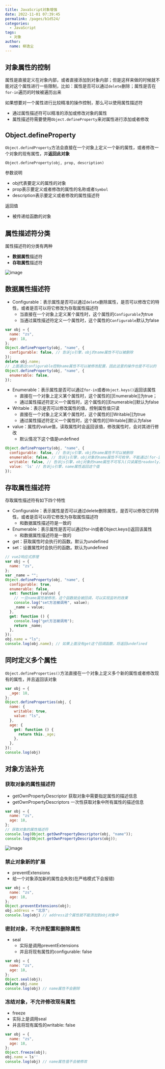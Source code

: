 ```yaml
---
title: JavaScript对象增强
date: 2022-11-01 07:39:45
permalink: /pages/b1d524/
categories:
  - JavaScript
tags:
  - 对象
author: 
  name: 柳逸尘
---
```


## 对象属性的控制

属性是直接定义在对象内部，或者直接添加到对象内部；但是这样来做的时候就不能对这个属性进行一些限制，比如：属性是否可以通过`delete`删除；属性是否在`for-in`遍历的时候被遍历出来

如果想要对一个属性进行比较精准的操作控制，那么可以使用属性描述符

- 通过属性描述符可以精准的添加或修改对象的属性
- 属性描述符需要使用`Object.defineProperty`来对属性进行添加或者修改

## Object.defineProperty

`Object.defindProperty`方法会直接在一个对象上定义一个新的属性，或者修改一个对象的现有属性，并**返回此对象**

`Object.defineProperty(obj, prop, description)`

参数说明

- obj代表要定义的属性的对象
- prop表示要定义或者修改的属性的名称或者`Symbol`
- description表示要定义或者修改的属性描述符

返回值

- 被传递给函数的对象



## 属性描述符分类

属性描述符的分类有两种

- **数据属性**描述符
- **存取属性**描述符

![image](https://cdn.staticaly.com/gh/liuyichens/blog_img@main/image.53kx4t6dmvo0.webp)

## 数据属性描述符

- Configurable：表示属性是否可以通过`delete`删除属性，是否可以修改它的特性，或者是否可以将它修改为存取属性描述符
  - 当直接在一个对象上定义某个属性时，这个属性的`Configurable`为true
  - 当通过属性描述符定义一个属性时，这个属性的`Configurable`默认为false

```js
var obj = {
  name: "zs",
  age: 18,
};
Object.defineProperty(obj, "name", {
  configurable: false, // 告诉js引擎，obj的name属性不可以被删除
});
delete obj.name;
// 上面通过configurable控制name属性不可以被修改配置，因此这里的操作也是不可以的
Object.defineProperty(obj, "name", {
  enumerable: false,
});
```

- Enumerable：表示属性是否可以通过`for-in`或者`Object.keys()`返回该属性
  - 直接在一个对象上定义某个属性时，这个属性的[[Enumerable]]为true；
  - 通过属性描述符定义一个属性时，这个属性的[[Enumerable]]默认为false
- Writable：表示是否可以修改属性的值，控制属性值只读
  - 直接在一个对象上定义某个属性时，这个属性的[[Writable]]为true
  - 通过属性描述符定义一个属性时，这个属性的[[Writable]]默认为false
- value：属性的value值，读取属性时会返回该值，修改属性时，会对其进行修改
  - 默认情况下这个值是undefined

```js
Object.defineProperty(obj, "name", {
  configurable: false, // 告诉js引擎，obj的name属性不可以被删除
  enumerable: false, // 告诉js引擎，obj对象的name属性不可枚举，不能通过(for-in, Object.keys())遍历出来
  writable: false, // 告诉js引擎，obj对象的name属性不可写入(只读属性readonly)
  value: 'ls' // 告诉js引擎，name属性返回这个值
});
```

## 存取属性描述符

存取属性描述符有如下四个特性

- Configurable：表示属性是否可以通过delete删除属性，是否可以修改它的特性，或者是否可以将它修改为存取属性描述符
  - 和数据属性描述符是一致的
- Enumerable：表示属性是否可以通过for-in或者Object.keys()返回该属性
  - 和数据属性描述符是一致的
- get：获取属性时会执行的函数。默认为undefined
- set：设置属性时会执行的函数。默认为undefined

```js
// vue2响应式原理
var obj = {
  name: "zs",
};
var _name = "";
Object.defineProperty(obj, "name", {
  configurable: true,
  enumerable: false,
  set: function (value) {
    // 一旦name属性被修改，这个函数就会被回调，可以实现监听的效果
    console.log("set方法被调用", value);
    _name = value;
  },
  get: function () {
    console.log("get方法被调用");
    return _name;
  },
});
obj.name = "ls";
console.log(obj.name); // 如果上面没有get这个回调函数，将返回undefined
```

## 同时定义多个属性

`Object.defineProperties()`方法直接在一个对象上定义多个新的属性或者修改现有的属性，并且返回该对象

```js
var obj = {
  _age: 18,
};
Object.defineProperties(obj, {
  name: {
    writable: true,
    value: "ls",
  },
  age: {
    get: function () {
      return this._age;
    },
  },
});
console.log(obj)
```

## 对象方法补充

### 获取对象的属性描述符

- getOwnPropertyDescriptor    获取对象中需要指定属性的描述信息
- getOwnPropertyDescriptors   一次性获取对象中所有属性的描述信息

```js
var obj = {
  name: "zs",
  age: 18,
};
// 获取对象的属性描述符
console.log(Object.getOwnPropertyDescriptor(obj, "name"));
console.log(Object.getOwnPropertyDescriptors(obj));
```

![image](https://cdn.staticaly.com/gh/liuyichens/blog_img@main/image.9z7o6m2basg.webp)

### 禁止对象新的扩展   

- preventExtensions
- 给一个对象添加新的属性会失败(在严格模式下会报错)

```js
var obj = {
  name: "zs",
  age: 18,
};
Object.preventExtensions(obj);
obj.address = "北京";
console.log(obj) // address这个属性就不能添加到obj对象中
```

### 密封对象，不允许配置和删除属性

- seal
  - 实际是调用preventExtensions
  - 并且将现有属性的configurable: false

```js
var obj = {
  name: "zs",
  age: 18,
};
Object.seal(obj);
delete obj.name
console.log(obj) // name属性不会删除
```

### 冻结对象，不允许修改现有属性

- freeze
- 实际上是调用seal
- 并且将现有属性的writable: false

```js
var obj = {
  name: "zs",
  age: 18,
};
Object.freeze(obj);
obj.name = ls''
console.log(obj) // name属性值不会被修改
```


